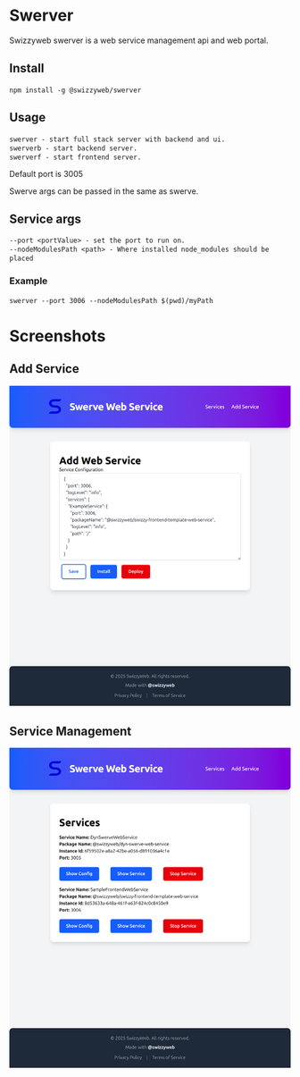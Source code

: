 # Swerver

Swizzyweb swerver is a web service management api and web portal.

## Install

```
npm install -g @swizzyweb/swerver
```

## Usage

```
swerver - start full stack server with backend and ui.
swerverb - start backend server.
swerverf - start frontend server.
```

Default port is 3005

Swerve args can be passed in the same as swerve.

## Service args

```
--port <portValue> - set the port to run on.
--nodeModulesPath <path> - Where installed node_modules should be placed
```

### Example

```
swerver --port 3006 --nodeModulesPath $(pwd)/myPath
```

# Screenshots

## Add Service

![Add service page of Swerver portal](https://raw.githubusercontent.com/swizzyweb/swerver/refs/heads/addImages/images/add_service.png)

## Service Management

![Service management page of Swerver portal](https://raw.githubusercontent.com/swizzyweb/swerver/refs/heads/addImages/images/manage_service.png)
